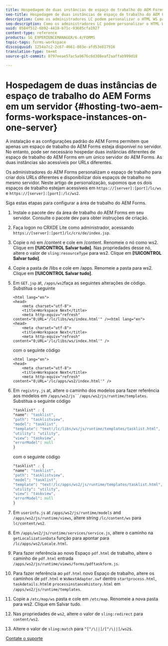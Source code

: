 ```yaml
---
title: Hospedagem de duas instâncias de espaço de trabalho do AEM Forms em um servidor
seo-title: Hospedagem de duas instâncias de espaço de trabalho do AEM Forms em um servidor
description: Como os administradores LC podem personalizar o HTML WS para hospedar duas instâncias em um único servidor acessível por meio de URLs diferentes.
seo-description: Como os administradores LC podem personalizar o HTML WS para hospedar duas instâncias em um único servidor acessível por meio de URLs diferentes.
uuid: 0584f512-6b92-4418-b71c-93605cfa1927
content-type: reference
products: SG_EXPERIENCEMANAGER/6.4/FORMS
topic-tags: forms-workspace
discoiquuid: 1254a7c2-2c67-4661-803e-afd53e817916
translation-type: tm+mt
source-git-commit: 0797eeae57ac5a9676c6d308eaf2aaffab999d18

---
```



# Hospedagem de duas instâncias de espaço de trabalho do AEM Forms em um servidor {#hosting-two-aem-forms-workspace-instances-on-one-server}

A instalação e as configurações padrão do AEM Forms permitem que apenas um espaço de trabalho do AEM Forms esteja disponível no servidor. No entanto, pode ser necessário hospedar duas instâncias diferentes de espaço de trabalho do AEM Forms em um único servidor do AEM Forms. As duas instâncias são acessíveis por URLs diferentes.

Os administradores do AEM Forms personalizam o espaço de trabalho para criar dois URLs diferentes e disponibilizar dois espaços de trabalho no mesmo servidor. Neste artigo de personalização, supomos que os dois espaços de trabalho estejam acessíveis em `https://[server]:[port]/lc/ws` e `https://[server]:[port]:/lc/ws2`.

Siga estas etapas para configurar a área de trabalho do AEM Forms.

1. Instale o pacote dev da área de trabalho do AEM Forms em seu servidor. Consulte o pacote [](/help/forms/using/introduction-customizing-html-workspace.md#p-crx-package-p)dev para obter instruções de criação.
1. Faça logon no CRXDE Lite como administrador, acessando `https://[server]:[port]/lc/crx/de/index.jsp`.
1. Copie o nó em /content e cole em /content. Renomeie o nó como ws2. Clique em **[!UICONTROL Salvar tudo]**. Nas propriedades desse nó, altere o valor de `sling:resourceType` para ws2. Clique em **[!UICONTROL Salvar tudo]**.

1. Copie a pasta de /libs e cole em /apps. Renomeie a pasta para ws2. Clique em **[!UICONTROL Salvar tudo]**.
1. Em `GET.jsp` at, `/apps/ws2`faça as seguintes alterações de código. Substitua o seguinte

   ```
   <html lang="en">
   <head>
       <meta charset="utf-8">
       <title>Workspace Next</title>
       <meta http-equiv="refresh" content="0;URL='/lc/libs/ws/index.html'" /><html lang="en">
   <head>
       <meta charset="utf-8">
       <title>Workspace Next</title>
       <meta http-equiv="refresh" content="0;URL='/lc/libs/ws/index.html'" />
   ```

   com o seguinte código

   ```
   <html lang="en">
   <head>
       <meta charset="utf-8">
       <title>Workspace Next</title>
       <meta http-equiv="refresh" content="0;URL='/lc/apps/ws2/index.html'" />
   ```

1. Em `registry.js` at, altere o caminho dos modelos para fazer referência aos modelos em `/apps/ws2/js``/apps/ws2/js/runtime/templates`. Substitua o seguinte código

   ```css
   "tasklist" : {
   "name": "tasklist",
   "path": "tasklistview",
   "model": "tasklist",
   "template": "text!/lc/libs/ws/js/runtime/templates/tasklist.html",
   "utility": "utility",
   "view": "taskview",
   "errorModel": null
   }
   ```

   com o seguinte código

   ```css
   "tasklist" : {
   "name": "tasklist",
   "path": "tasklistview",
   "model": "tasklist",
   "template": "text!/lc/apps/ws2/js/runtime/templates/tasklist.html",
   "utility": "utility",
   "view": "taskview",
   "errorModel": null
   }
   ```

1. Em `userinfo.js` at `/apps/ws2/js/runtime/models` and `/apps/ws2/js/runtime/views`, altere string `/lc/content/ws` para `lc/content/ws2`.

1. Em `/apps/ws2/js/runtime/services/service.js`, altere o caminho na `getLocalizationData` função para apontar para `/lc/apps/ws2/Locale.html`.

1. Para fazer referência ao novo Espaço `pdf.html` de trabalho, altere o caminho de `pdf.html` entrada `/apps/ws2/js/runtime/views/forms/pdftaskform.js`.

1. Para fazer referência ao `pdf.html` novo Espaço de trabalho, altere os caminhos de `pdf.html` e `WsNextAdapter.swf` dentro `startprocess.html`, `taskdetails.html`e `processinstancehistory.html` em `/apps/ws2/js/runtime/templates`.

1. Copie a `/etc/map/ws` pasta e cole em `/etc/map`. Renomeie a nova pasta para ws2. Clique em Salvar tudo.

1. Nas propriedades de `ws2`, altere o valor de `sling:redirect` para `content/ws2`.

1. Altere o valor de `sling:match` para `^[^/\||]/[^/\||]/ws2$`.

[Contate o suporte](https://www.adobe.com/account/sign-in.supportportal.html)
